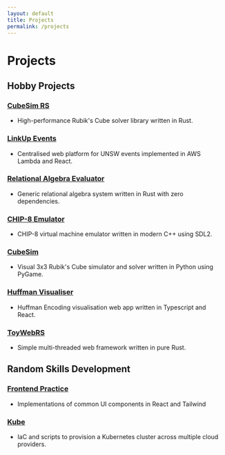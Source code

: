 ```yaml
---
layout: default
title: Projects
permalink: /projects
---
```

# Projects
## Hobby Projects
### [**CubeSim RS**](https://github.com/V-Wong/CubeSimRS)
- High-performance Rubik's Cube solver library written in Rust.

### [**LinkUp Events**](https://linkupevents.com)
- Centralised web platform for UNSW events implemented in AWS Lambda and React.

### [Relational Algebra Evaluator](https://github.com/V-Wong/ra-evaluator)
- Generic relational algebra system written in Rust with zero dependencies.

### [CHIP-8 Emulator](https://github.com/V-Wong/chip8)
- CHIP-8 virtual machine emulator written in modern C++ using SDL2.

### [**CubeSim**](https://github.com/V-Wong/CubeSim)
- Visual 3x3 Rubik's Cube simulator and solver written in Python using PyGame.

### [**Huffman Visualiser**](https://vwong.dev/Huffman-Encoding)
- Huffman Encoding visualisation web app written in Typescript and React.

### [**ToyWebRS**](https://github.com/V-Wong/toywebrs)
- Simple multi-threaded web framework written in pure Rust.

## Random Skills Development
### [**Frontend Practice**](https://vwong.dev/frontend-practice)
- Implementations of common UI components in React and Tailwind

### [**Kube**](https://github.com/V-Wong/kube)
- IaC and scripts to provision a Kubernetes cluster across multiple cloud providers.